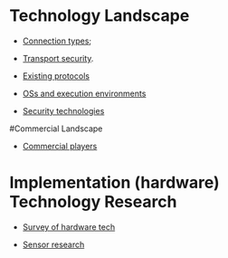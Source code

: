 # Technology Landscape


* [Connection types](connection_types);

* [Transport security](transport_security).



* [Existing protocols](protocols)

* [OSs and execution environments](iot-os)

* [Security technologies](security-tech)

#Commercial Landscape 

* [Commercial players](commercial-players)


# Implementation (hardware) Technology Research

* [Survey of hardware tech](hardware)

* [Sensor research](sensors)